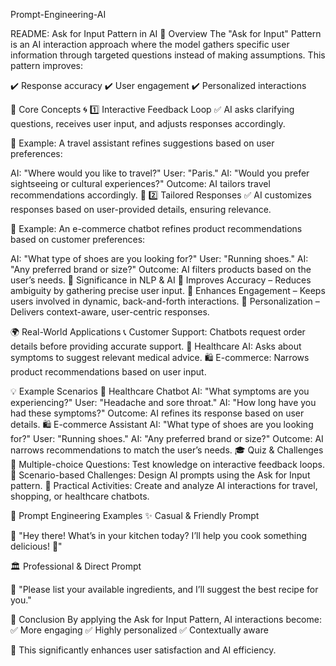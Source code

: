 Prompt-Engineering-AI

README: Ask for Input Pattern in AI
📌 Overview
The "Ask for Input" Pattern is an AI interaction approach where the model gathers specific user information through targeted questions instead of making assumptions. This pattern improves:

✔️ Response accuracy
✔️ User engagement
✔️ Personalized interactions

🔑 Core Concepts
🌀 1️⃣ Interactive Feedback Loop
✅ AI asks clarifying questions, receives user input, and adjusts responses accordingly.

📌 Example: A travel assistant refines suggestions based on user preferences:

AI: "Where would you like to travel?"
User: "Paris."
AI: "Would you prefer sightseeing or cultural experiences?"
Outcome: AI tailors travel recommendations accordingly.
🎯 2️⃣ Tailored Responses
✅ AI customizes responses based on user-provided details, ensuring relevance.

📌 Example: An e-commerce chatbot refines product recommendations based on customer preferences:

AI: "What type of shoes are you looking for?"
User: "Running shoes."
AI: "Any preferred brand or size?"
Outcome: AI filters products based on the user’s needs.
🤖 Significance in NLP & AI
🔹 Improves Accuracy – Reduces ambiguity by gathering precise user input.
🔹 Enhances Engagement – Keeps users involved in dynamic, back-and-forth interactions.
🔹 Personalization – Delivers context-aware, user-centric responses.

🌍 Real-World Applications
📞 Customer Support: Chatbots request order details before providing accurate support.
🏥 Healthcare AI: Asks about symptoms to suggest relevant medical advice.
🛍️ E-commerce: Narrows product recommendations based on user input.

💡 Example Scenarios
🏥 Healthcare Chatbot
AI: "What symptoms are you experiencing?"
User: "Headache and sore throat."
AI: "How long have you had these symptoms?"
Outcome: AI refines its response based on user details.
🛍️ E-commerce Assistant
AI: "What type of shoes are you looking for?"
User: "Running shoes."
AI: "Any preferred brand or size?"
Outcome: AI narrows recommendations to match the user’s needs.
🎓 Quiz & Challenges
📝 Multiple-choice Questions: Test knowledge on interactive feedback loops.
🔎 Scenario-based Challenges: Design AI prompts using the Ask for Input pattern.
🚀 Practical Activities: Create and analyze AI interactions for travel, shopping, or healthcare chatbots.

📝 Prompt Engineering Examples
✨ Casual & Friendly Prompt

💬 "Hey there! What’s in your kitchen today? I’ll help you cook something delicious! 🍳"

🏛 Professional & Direct Prompt

📢 "Please list your available ingredients, and I’ll suggest the best recipe for you."

🚀 Conclusion
By applying the Ask for Input Pattern, AI interactions become:
✅ More engaging
✅ Highly personalized
✅ Contextually aware

🔹 This significantly enhances user satisfaction and AI efficiency.

